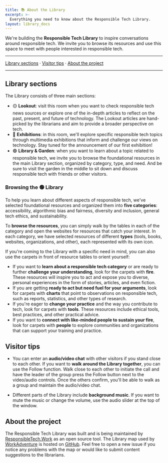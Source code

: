 ```yaml
---
title: 📚 About the Library
excerpt: >-
  Everything you need to know about the Responsible Tech Library.
layout: library_docs
---
```


We're building the **Responsible Tech Library** to inspire conversations around responsible tech. We invite you to browse its resources and use this space to meet with people interested in responsible tech.

***

[Library sections](#library-sections) · [Visitor tips](#visitor-tips) · [About the project](#about-the-project) 

***


## Library sections
The Library consists of three main sections:
- 🟡 **Lookout**: visit this room when you want to check responsible tech news sources or explore one of the in-depth articles to reflect on the past, present, and future of technology. The Lookout articles are hand-picked by the librarians and aim to provide a broader perspective on tech. 
- 🔵 **Exhibitions**: in this room, we'll explore specific responsible tech topics through multimedia exhibitions that inform and challenge our views on technology. Stay tuned for the announcement of our first exhibition!
- 🟢 **Library & Garden**: when you want to learn about a topic related to responsible tech, we invite you to browse the foundational resources in the main Library section, organized by category, type, and need. And be sure to visit the garden in the middle to sit down and discuss responsible tech with friends or other visitors. 

### Browsing the 🟢 Library
To help you learn about different aspects of responsible tech, we've selected foundational resources and organized them into **five categories**: accessibility, algorithmic bias and fairness, diversity and inclusion, general tech ethics, and sustainability.

To **browse the resources**, you can simply walk by the tables in each of the category and open the websites for resources that catch your interest. In each category, we have selected resources of different **types** (tools, books, websites, organizations, and other), each represented with its own icon. 

If you're coming to the Library with a specific need in mind, you can also use the carpets in front of resource tables to orient yourself:
- If you want to **learn about a responsible tech category** or are ready to further **challenge your understanding**, look for the carpets with **fire**. These resources will inspire you to act and expose you to diverse, personal experiences in the form of stories, articles, and even fiction.  
- If you are getting **ready to act but need fuel for your arguments**, look for carpets with **charts** that point to observations on responsible tech, such as reports, statistics, and other types of research. 
- If you're eager to **change your practice** and the way you contribute to tech, look for carpets with **tools**. These resources include ethical tools, best practices, and other practical advice.
- If you want to **connect with like-minded people to sustain your fire**, look for carpets with **people** to explore communities and organizations that can support your training and practice.

## Visitor tips
- You can enter an **audio/video chat** with other visitors if you stand close to each other. If you want to **walk around the Library together**, you can use the Follow function. Walk close to each other to initiate the call and have the leader of the group press the Follow button next to the video/audio controls. Once the others confirm, you'll be able to walk as a group and maintain the audio/video chat. 

- Different parts of the Library include **background music**. If you want to mute the music or change the volume, use the audio slider at the top of the window.

## About the project
The Responsible Tech Library was built and is being maintained by [ResponsibleTech.Work](https://responsibletech.work/) as an open source tool. The Library map used by [WorkAdventure](https://workadventu.re/) is hosted on [GitHub](https://github.com/ResponsibleTechWork/RespTechLibrary). Feel free to open a new issue if you notice any problems with the map or would like to submit content suggestions to the librarians.
